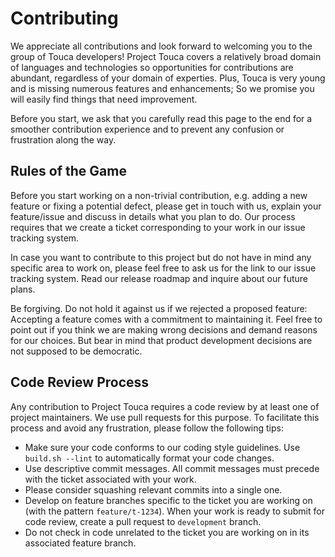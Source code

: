 # Contributing

We appreciate all contributions and look forward to welcoming you to the
group of Touca developers!
Project Touca covers a relatively broad domain of languages and technologies
so opportunities for contributions are abundant, regardless of your domain of
experties. Plus, Touca is very young and is missing numerous features and
enhancements; So we promise you will easily find things that need improvement.

Before you start, we ask that you carefully read this page to the end for a
smoother contribution experience and to prevent any confusion or frustration
along the way.

## Rules of the Game

Before you start working on a non-trivial contribution, e.g. adding a new
feature or fixing a potential defect, please get in touch with us, explain
your feature/issue and discuss in details what you plan to do.
Our process requires that we create a ticket corresponding to your work in
our issue tracking system.

In case you want to contribute to this project but do not have in mind any
specific area to work on, please feel free to ask us for the link to our
issue tracking system. Read our release roadmap and inquire about our future
plans.

Be forgiving. Do not hold it against us if we rejected a proposed feature:
Accepting a feature comes with a commitment to maintaining it.
Feel free to point out if you think we are making wrong decisions and demand
reasons for our choices. But bear in mind that product development decisions
are not supposed to be democratic.

## Code Review Process

Any contribution to Project Touca requires a code review by at least one
of project maintainers. We use pull requests for this purpose.
To facilitate this process and avoid any frustration, please follow the
following tips:

* Make sure your code conforms to our coding style guidelines.
  Use `build.sh --lint` to automatically format your code changes.
* Use descriptive commit messages. All commit messages must precede with the
  ticket associated with your work.
* Please consider squashing relevant commits into a single one.
* Develop on feature branches specific to the ticket you are working on
  (with the pattern `feature/t-1234`). When your work is ready to submit
  for code review, create a pull request to `development` branch.
* Do not check in code unrelated to the ticket you are working on in its
  associated feature branch.
